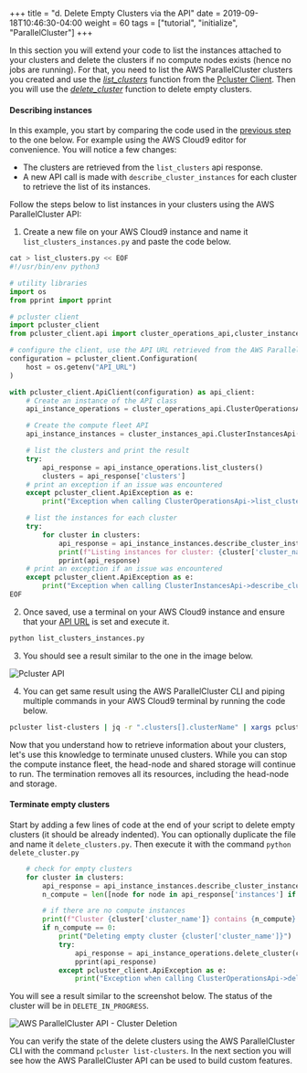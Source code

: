 +++
title = "d. Delete Empty Clusters via the API"
date = 2019-09-18T10:46:30-04:00
weight = 60
tags = ["tutorial", "initialize", "ParallelCluster"]
+++

In this section you will extend your code to list the instances attached to your clusters and delete the clusters if no compute nodes exists (hence no jobs are running). For that, you need to list the AWS ParallelCluster clusters you created and use the [*list_clusters*](https://github.com/aws/aws-parallelcluster/blob/develop/api/client/src/docs/ClusterOperationsApi.md#list_clusters) function from the [Pcluster Client](https://github.com/aws/aws-parallelcluster/tree/develop/api/client/src). Then you will use the [*delete_cluster*](https://github.com/aws/aws-parallelcluster/blob/develop/api/client/src/docs/ClusterOperationsApi.md#delete_cluster) function to delete empty clusters.

#### Describing instances

In this example, you start by comparing the code used in the [previous step](/04-hpc-aws-parallelcluster-api/04-1st-api-use.html) to the one below. For example using the AWS Cloud9 editor for convenience. You will notice a few changes:

- The clusters are retrieved from the `list_clusters` api response.
- A new API call is made with `describe_cluster_instances` for each cluster to retrieve the list of its instances.

Follow the steps below to list instances in your clusters using the AWS ParallelCluster API:

1. Create a new file on your AWS Cloud9 instance and name it `list_clusters_instances.py` and paste the code below.

```python
cat > list_clusters.py << EOF
#!/usr/bin/env python3

# utility libraries
import os
from pprint import pprint

# pcluster client
import pcluster_client
from pcluster_client.api import cluster_operations_api,cluster_instances_api

# configure the client, use the API URL retrieved from the AWS ParallelCluster API sack output
configuration = pcluster_client.Configuration(
    host = os.getenv("API_URL")
)

with pcluster_client.ApiClient(configuration) as api_client:
    # Create an instance of the API class
    api_instance_operations = cluster_operations_api.ClusterOperationsApi(api_client)

    # Create the compute fleet API
    api_instance_instances = cluster_instances_api.ClusterInstancesApi(api_client)

    # list the clusters and print the result
    try:
        api_response = api_instance_operations.list_clusters()
        clusters = api_response['clusters']
    # print an exception if an issue was encountered
    except pcluster_client.ApiException as e:
        print("Exception when calling ClusterOperationsApi->list_clusters: %s\n" % e)

    # list the instances for each cluster
    try:
        for cluster in clusters:
            api_response = api_instance_instances.describe_cluster_instances(cluster['cluster_name'])
            print(f"Listing instances for cluster: {cluster['cluster_name']}")
            pprint(api_response)
    # print an exception if an issue was encountered
    except pcluster_client.ApiException as e:
        print("Exception when calling ClusterInstancesApi->describe_cluster_instances: %s\n" % e)
EOF
```

2. Once saved, use a terminal on your AWS Cloud9 instance and ensure that your [API URL](/04-hpc-aws-parallelcluster-api/03-retrieve-api-url.html) is set and execute it.

```python
python list_clusters_instances.py
```

3. You should see a result similar to the one in the image below.

![Pcluster API](/images/hpc-aws-parallelcluster-workshop/pcapi-list.png)

4. You can get same result using the AWS ParallelCluster CLI and piping multiple commands in your AWS Cloud9 terminal by running the code below.

```bash
pcluster list-clusters | jq -r ".clusters[].clusterName" | xargs pcluster describe-cluster-instances --cluster-name
```

Now that you understand how to retrieve information about your clusters, let's use this knowledge to terminate unused clusters. While you can stop the compute instance fleet, the head-node and shared storage will continue to run. The termination removes all its resources, including the head-node and storage.

#### Terminate empty clusters

Start by adding a few lines of code at the end of your script to delete empty clusters (it should be already indented). You can optionally duplicate the file and name it `delete_clusters.py`. Then execute it with the command `python delete_cluster.py`

```python
    # check for empty clusters
    for cluster in clusters:
        api_response = api_instance_instances.describe_cluster_instances(cluster['cluster_name'])
        n_compute = len([node for node in api_response['instances'] if str(node['node_type']) == "ComputeNode"])

        # if there are no compute instances
        print(f"Cluster {cluster['cluster_name']} contains {n_compute} compute nodes")
        if n_compute == 0:
            print("Deleting empty cluster {cluster['cluster_name']}")
            try:
                api_response = api_instance_operations.delete_cluster(cluster['cluster_name'])
                pprint(api_response)
            except pcluster_client.ApiException as e:
                print("Exception when calling ClusterOperationsApi->delete_cluster: %s\n" % e)
```

You will see a result similar to the screenshot below. The status of the cluster will be in `DELETE_IN_PROGRESS`.


![AWS ParallelCluster API - Cluster Deletion](/images/hpc-aws-parallelcluster-workshop/pcapi-delete-cluster.png)

You can verify the state of the delete clusters using the AWS ParallelCluster CLI with the command `pcluster list-clusters`. In the next section you will see how the AWS ParallelCluster API can be used to build custom features.
